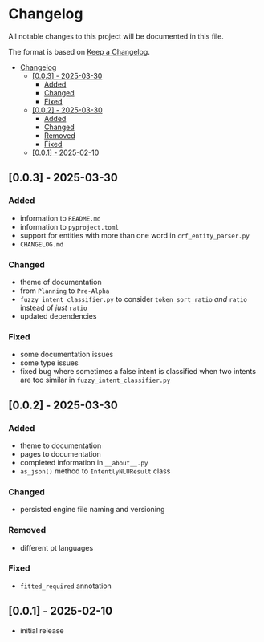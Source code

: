 <!-- markdownlint-disable MD024 -->

# Changelog

All notable changes to this project will be documented in this file.

The format is based on [Keep a Changelog](https://keepachangelog.com/en/1.1.0/).

- [Changelog](#changelog)
  - [\[0.0.3\] - 2025-03-30](#003---2025-03-30)
    - [Added](#added)
    - [Changed](#changed)
    - [Fixed](#fixed)
  - [\[0.0.2\] - 2025-03-30](#002---2025-03-30)
    - [Added](#added-1)
    - [Changed](#changed-1)
    - [Removed](#removed)
    - [Fixed](#fixed-1)
  - [\[0.0.1\] - 2025-02-10](#001---2025-02-10)

## [0.0.3] - 2025-03-30

### Added

- information to `README.md`
- information to `pyproject.toml`
- support for entities with more than one word in `crf_entity_parser.py`
- `CHANGELOG.md`

### Changed

- theme of documentation
- from `Planning` to `Pre-Alpha`
- `fuzzy_intent_classifier.py` to consider `token_sort_ratio` _and_ `ratio` instead of _just_ `ratio`
- updated dependencies

### Fixed

- some documentation issues
- some type issues
- fixed bug where sometimes a false intent is classified when two intents are too similar in `fuzzy_intent_classifier.py`

## [0.0.2] - 2025-03-30

### Added

- theme to documentation
- pages to documentation
- completed information in `__about__.py`
- `as_json()` method to `IntentlyNLUResult` class

### Changed

- persisted engine file naming and versioning

### Removed

- different pt languages

### Fixed

- `fitted_required` annotation

## [0.0.1] - 2025-02-10

- initial release
